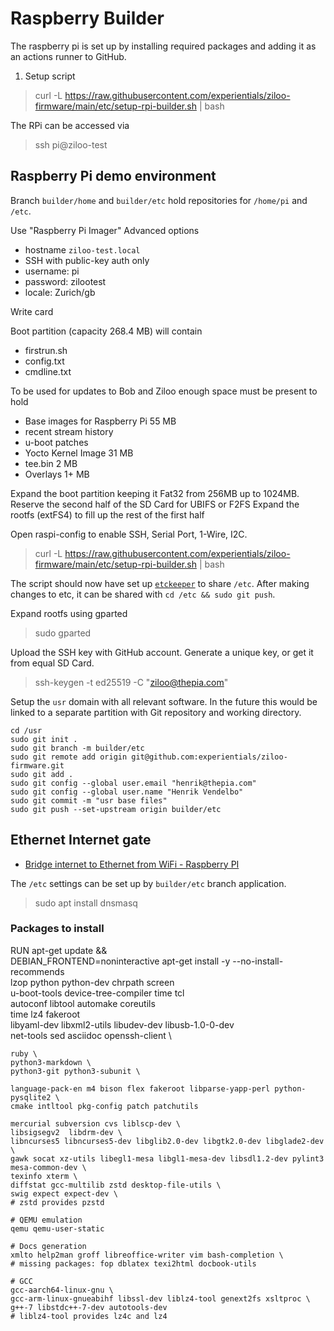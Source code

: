 # Raspberry Builder

The raspberry pi is set up by installing required packages and adding it as an actions runner to GitHub.

1. Setup script

> curl -L https://raw.githubusercontent.com/experientials/ziloo-firmware/main/etc/setup-rpi-builder.sh | bash


The RPi can be accessed via

> ssh pi@ziloo-test


## Raspberry Pi demo environment

Branch `builder/home` and `builder/etc` hold repositories for `/home/pi` and `/etc`.

Use "Raspberry Pi Imager" Advanced options

- hostname `ziloo-test.local`
- SSH with public-key auth only
- username: pi
- password: zilootest
- locale: Zurich/gb

Write card

Boot partition (capacity 268.4 MB) will contain

- firstrun.sh
- config.txt
- cmdline.txt

To be used for updates to Bob and Ziloo enough space
must be present to hold

- Base images for Raspberry Pi 55 MB
- recent stream history
- u-boot patches
- Yocto Kernel Image 31 MB
- tee.bin 2 MB
- Overlays 1+ MB

Expand the boot partition keeping it Fat32 from 256MB up to 1024MB.
Reserve the second half of the SD Card for UBIFS or F2FS
Expand the rootfs (extFS4) to fill up the rest of the first half

Open raspi-config to enable SSH, Serial Port, 1-Wire, I2C.

> curl -L https://raw.githubusercontent.com/experientials/ziloo-firmware/main/etc/setup-rpi-builder.sh | bash

The script should now have set up [`etckeeper`](http://etckeeper.branchable.com/README/) to share `/etc`.
After making changes to etc, it can be shared with `cd /etc && sudo git push`.

Expand rootfs using gparted

> sudo gparted

Upload the SSH key with GitHub account. Generate a unique key, or get it from equal SD Card.

> ssh-keygen -t ed25519 -C "ziloo@thepia.com"

Setup the `usr` domain with all relevant software. In the future this would be linked to a separate partition
with Git repository and working directory.

```
cd /usr
sudo git init .
sudo git branch -m builder/etc
sudo git remote add origin git@github.com:experientials/ziloo-firmware.git
sudo git add .
sudo git config --global user.email "henrik@thepia.com"
sudo git config --global user.name "Henrik Vendelbo"
sudo git commit -m "usr base files" 
sudo git push --set-upstream origin builder/etc
```



## Ethernet Internet gate

- [Bridge internet to Ethernet from WiFi - Raspberry PI](https://www.elementzonline.com/blog/sharing-or-bridging-internet-to-ethernet-from-wifi-raspberry-pI)

The `/etc` settings can be set up by `builder/etc` branch application.

> sudo apt install dnsmasq


### Packages to install

RUN apt-get update && \
    DEBIAN_FRONTEND=noninteractive apt-get install -y --no-install-recommends \
    lzop python python-dev chrpath screen \
    u-boot-tools device-tree-compiler time tcl \
	autoconf libtool automake coreutils \
    time lz4 fakeroot \
    libyaml-dev libxml2-utils libudev-dev libusb-1.0-0-dev \
    net-tools sed asciidoc openssh-client \

    ruby \
    python3-markdown \
    python3-git python3-subunit \

    language-pack-en m4 bison flex fakeroot libparse-yapp-perl python-pysqlite2 \
    cmake intltool pkg-config patch patchutils

    mercurial subversion cvs liblscp-dev \
    libsigsegv2  libdrm-dev \
    libncurses5 libncurses5-dev libglib2.0-dev libgtk2.0-dev libglade2-dev \
    gawk socat xz-utils libegl1-mesa libgl1-mesa-dev libsdl1.2-dev pylint3 mesa-common-dev \
    texinfo xterm \
    diffstat gcc-multilib zstd desktop-file-utils \
    swig expect expect-dev \
    # zstd provides pzstd

    # QEMU emulation
    qemu qemu-user-static

    # Docs generation
    xmlto help2man groff libreoffice-writer vim bash-completion \
    # missing packages: fop dblatex texi2html docbook-utils   

    # GCC
    gcc-aarch64-linux-gnu \
    gcc-arm-linux-gnueabihf libssl-dev liblz4-tool genext2fs xsltproc \
    g++-7 libstdc++-7-dev autotools-dev 
    # liblz4-tool provides lz4c and lz4